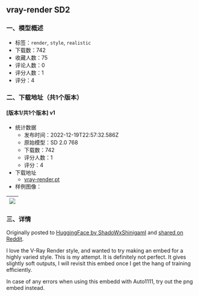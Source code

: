 ## vray-render SD2
### 一、模型概述

- 标签：`render`, `style`, `realistic`
- 下载数：742
- 收藏人数：75
- 评论人数：0
- 评分人数：1
- 评分：4

### 二、下载地址（共1个版本）

#### [版本1/共1个版本] v1

- 统计数据
  - 发布时间：2022-12-19T22:57:32.586Z
  - 原始模型：SD 2.0 768
  - 下载数：742
  - 评分人数：1
  - 评分：4
- 下载地址
  - [vray-render.pt](https://civitai.com/api/download/models/1164)
- 样例图像：

| <img src="https://image.civitai.com/xG1nkqKTMzGDvpLrqFT7WA/addf12cf-6d0a-4ea6-2851-a7be2e90d300/width=450/15355.jpeg" /> |
| ---- |


### 三、详情
<p>Originally posted to <a href="https://huggingface.co/ShadoWxShinigamI/vray-render" rel="ugc" target="_blank">HuggingFace by ShadoWxShinigamI</a> and <a href="https://www.reddit.com/r/StableDiffusion/comments/z903v3/vray_renderer_embed_for_sd_20_768v/" rel="ugc" target="_blank">shared on Reddit</a>.</p><p>I love the V-Ray Render style, and wanted to try making an embed for a highly varied style. This is my attempt. It is definitely not perfect. It gives slightly soft outputs, I will revisit this embed once I get the hang of training efficiently.</p><p>In case of any errors when using this embedd with Auto1111, try out the png embed instead.</p>